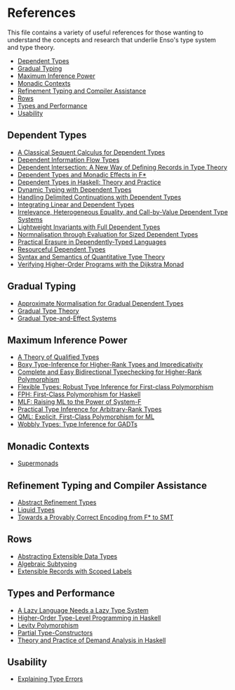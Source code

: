 # References
This file contains a variety of useful references for those wanting to 
understand the concepts and research that underlie Enso's type system and type
theory.

<!-- MarkdownTOC levels="2,3" autolink="true" -->

- [Dependent Types](#dependent-types)
- [Gradual Typing](#gradual-typing)
- [Maximum Inference Power](#maximum-inference-power)
- [Monadic Contexts](#monadic-contexts)
- [Refinement Typing and Compiler Assistance](#refinement-typing-and-compiler-assistance)
- [Rows](#rows)
- [Types and Performance](#types-and-performance)
- [Usability](#usability)

<!-- /MarkdownTOC -->

## Dependent Types
- [A Classical Sequent Calculus for Dependent Types](https://hal.inria.fr/hal-01519929/document)
- [Dependent Information Flow Types](http://ctp.di.fct.unl.pt/~luisal/resources/popl15-paper187.pdf)
- [Dependent Intersection: A New Way of Defining Records in Type Theory](https://ieeexplore.ieee.org/document/1210048)
- [Dependent Types and Monadic Effects in F*](https://www.fstar-lang.org/papers/mumon/)
- [Dependent Types in Haskell: Theory and Practice](https://cs.brynmawr.edu/~rae/papers/2016/thesis/eisenberg-thesis.pdf)
- [Dynamic Typing with Dependent Types](https://link.springer.com/chapter/10.1007/1-4020-8141-3_34)
- [Handling Delimited Continuations with Dependent Types](https://dl.acm.org/doi/10.1145/3236764)
- [Integrating Linear and Dependent Types](https://www.cl.cam.ac.uk/~nk480/dlnl-paper.pdf)
- [Irrelevance, Heterogeneous Equality, and Call-by-Value Dependent Type Systems](https://www.cis.upenn.edu/~sweirich/papers/msfp12prog.pdf)
- [Lightweight Invariants with Full Dependent Types](https://citeseerx.ist.psu.edu/viewdoc/summary?doi=10.1.1.150.5717)
- [Normnalisation through Evaluation for Sized Dependent Types](https://core.ac.uk/display/94336601)
- [Practical Erasure in Dependently-Typed Languages](https://eb.host.cs.st-andrews.ac.uk/drafts/dtp-erasure-draft.pdf)
- [Resourceful Dependent Types](http://www.cse.chalmers.se/~abela/types18.pdf)
- [Syntax and Semantics of Quantitative Type Theory](https://bentnib.org/quantitative-type-theory.pdf)
- [Verifying Higher-Order Programs with the Dijkstra Monad](https://www.microsoft.com/en-us/research/publication/verifying-higher-order-programs-with-the-dijkstra-monad/)

## Gradual Typing
- [Approximate Normalisation for Gradual Dependent Types](https://arxiv.org/abs/1906.06469)
- [Gradual Type Theory](https://www.ccs.neu.edu/home/amal/papers/gtt.pdf)
- [Gradual Type-and-Effect Systems](https://pdfs.semanticscholar.org/fedf/ccecaa94d4bc502e9a7557b89a503fcb4b95.pdf)

## Maximum Inference Power
- [A Theory of Qualified Types](https://github.com/sdiehl/papers/blob/master/A_Theory_Of_Qualified_Types.pdf)
- [Boxy Type-Inference for Higher-Rank Types and Impredicativity](https://www.microsoft.com/en-us/research/publication/boxy-type-inference-for-higher-rank-types-and-impredicativity/)
- [Complete and Easy Bidirectional Typechecking for Higher-Rank Polymorphism](https://www.cl.cam.ac.uk/~nk480/bidir.pdf)
- [Flexible Types: Robust Type Inference for First-class Polymorphism](https://www.microsoft.com/en-us/research/publication/flexible-types-robust-type-inference-for-first-class-polymorphism/)
- [FPH: First-Class Polymorphism for Haskell](https://www.microsoft.com/en-us/research/publication/fph-first-class-polymorphism-for-haskell/)
- [MLF: Raising ML to the Power of System-F](http://gallium.inria.fr/~remy/work/mlf/icfp.pdf)
- [Practical Type Inference for Arbitrary-Rank Types](https://www.microsoft.com/en-us/research/publication/practical-type-inference-for-arbitrary-rank-types/)
- [QML: Explicit, First-Class Polymorphism for ML](https://www.microsoft.com/en-us/research/wp-content/uploads/2009/09/QML-Explicit-First-Class-Polymorphism-for-ML.pdf)
- [Wobbly Types: Type Inference for GADTs](https://www.microsoft.com/en-us/research/publication/wobbly-types-type-inference-for-generalised-algebraic-data-types/)

## Monadic Contexts
- [Supermonads](http://eprints.nottingham.ac.uk/36156/1/paper.pdf)

## Refinement Typing and Compiler Assistance
- [Abstract Refinement Types](http://goto.ucsd.edu/~rjhala/papers/abstract_refinement_types.pdf)
- [Liquid Types](https://patrickrondon.com/research/papers/rondon-liquid-types.pdf)
- [Towards a Provably Correct Encoding from F* to SMT](https://prosecco.gforge.inria.fr/personal/hritcu/students/alejandro/report.pdf)

## Rows
- [Abstracting Extensible Data Types](http://ittc.ku.edu/~garrett/pubs/morris-popl2019-rows.pdf)
- [Algebraic Subtyping](https://www.cl.cam.ac.uk/~sd601/thesis.pdf)
- [Extensible Records with Scoped Labels](https://www.microsoft.com/en-us/research/wp-content/uploads/2016/02/scopedlabels.pdf)

## Types and Performance
- [A Lazy Language Needs a Lazy Type System](https://www.researchgate.net/publication/311648324_A_Lazy_Language_Needs_a_Lazy_Type_System_Introducing_Polymorphic_Contexts)
- [Higher-Order Type-Level Programming in Haskell](https://www.microsoft.com/en-us/research/publication/higher-order-type-level-programming-in-haskell/)
- [Levity Polymorphism](https://cs.brynmawr.edu/~rae/papers/2017/levity/levity-extended.pdf)
- [Partial Type-Constructors](https://cs.brynmawr.edu/~rae/papers/2019/partialdata/partialdata.pdf)
- [Theory and Practice of Demand Analysis in Haskell](https://www.microsoft.com/en-us/research/wp-content/uploads/2017/03/demand-jfp-draft.pdf)

## Usability
- [Explaining Type Errors](https://repository.brynmawr.edu/compsci_pubs/80/)
